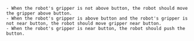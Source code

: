 
    - When the robot's gripper is not above button, the robot should move the gripper above button.
    - When the robot's gripper is above button and the robot's gripper is not near button, the robot should move gripper near button.
    - When the robot's gripper is near button, the robot should push the button.